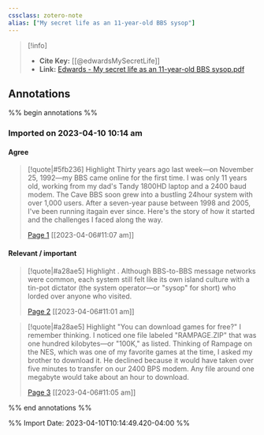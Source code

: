 ```yaml
---
cssclass: zotero-note
alias: ["My secret life as an 11-year-old BBS sysop"]
---
```


> [!info]
> - **Cite Key:** [[@edwardsMySecretLife]]
> - **Link:** [Edwards - My secret life as an 11-year-old BBS sysop.pdf](file://C:\Users\conco\Zotero\storage\TFVUE8H5\Edwards%20-%20My%20secret%20life%20as%20an%2011-year-old%20BBS%20sysop.pdf)

## Annotations
%% begin annotations %%

### Imported on 2023-04-10 10:14 am

#### Agree

> [!quote|#5fb236] Highlight
> Thirty years ago last week—on November 25, 1992—my BBS came online for the first time. I was only 11 years old, working from my dad's Tandy 1800HD laptop and a 2400 baud modem. The Cave BBS soon grew into a bustling 24hour system with over 1,000 users. After a seven-year pause between 1998 and 2005, I've been running itagain ever since. Here's the story of how it started and the challenges I faced along the way.
>
> [Page 1](zotero://open-pdf/library/items/TFVUE8H5?page=1) [[2023-04-06#11:07 am]]

#### Relevant / important

> [!quote|#a28ae5] Highlight
> . Although BBS-to-BBS message networks were common, each system still felt like its own island culture with a tin-pot dictator (the system operator—or "sysop" for short) who lorded over anyone who visited.
>
> [Page 2](zotero://open-pdf/library/items/TFVUE8H5?page=2) [[2023-04-06#11:01 am]]

> [!quote|#a28ae5] Highlight
> "You can download games for free?" I remember thinking. I noticed one file labeled "RAMPAGE.ZIP" that was one hundred kilobytes—or "100K," as listed. Thinking of Rampage on the NES, which was one of my favorite games at the time, I asked my brother to download it. He declined because it would have taken over five minutes to transfer on our 2400 BPS modem. Any file around one megabyte would take about an hour to download.
>
> [Page 3](zotero://open-pdf/library/items/TFVUE8H5?page=3) [[2023-04-06#11:05 am]]


%% end annotations %%

%% Import Date: 2023-04-10T10:14:49.420-04:00 %%
